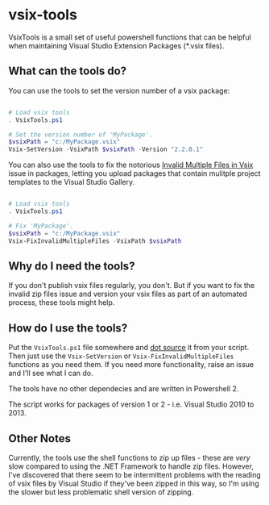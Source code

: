 vsix-tools
==========

VsixTools is a small set of useful powershell functions that can be helpful when
maintaining Visual Studio Extension Packages (*.vsix files).

What can the tools do?
----------------------

You can use the tools to set the version number of a vsix package:

````PowerShell

# Load vsix tools
. VsixTools.ps1

# Set the version number of 'MyPackage'.
$vsixPath = "c:/MyPackage.vsix"
Vsix-SetVersion -VsixPath $vsixPath -Version "2.2.0.1"

````

You can also use the tools to fix the notorious [Invalid Multiple Files in Vsix](http://stackoverflow.com/questions/9416467/invalid-multiple-zip-files-in-in-vsix) issue in packages, letting you upload packages that contain mulitple project templates to the Visual Studio Gallery.

````PowerShell

# Load vsix tools
. VsixTools.ps1

# Fix 'MyPackage'.
$vsixPath = "c:/MyPackage.vsix"
Vsix-FixInvalidMultipleFiles -VsixPath $vsixPath 

````

Why do I need the tools?
------------------------

If you don't publish vsix files regularly, you don't. But if you want to fix the invalid zip files issue and 
version your vsix files as part of an automated process, these tools might help.

How do I use the tools?
-----------------------

Put the ``VsixTools.ps1`` file somewhere and [dot source](http://technet.microsoft.com/en-us/library/ee176949.aspx#ECAA)
it from your script. Then just use the ``Vsix-SetVersion`` or ``Vsix-FixInvalidMultipleFiles`` functions as you need
them. If you need more functionality, raise an issue and I'll see what I can do.

The tools have no other dependecies and are written in Powershell 2.

The script works for packages of version 1 or 2 - i.e. Visual Studio 2010 to 2013.

Other Notes
-----------

Currently, the tools use the shell functions to zip up files - these are *very* slow compared to 
using the .NET Framework to handle zip files. However, I've discovered that there seem to be intermittent
problems with the reading of vsix files by Visual Studio if they've been zipped in this way, so I'm using
the slower but less problematic shell version of zipping.
